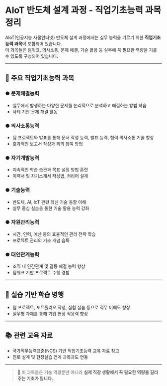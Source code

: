 # AIoT 반도체 설계 과정 - 직업기초능력 과목 정리

AIoT(인공지능 사물인터넷) 반도체 설계 과정에서는 실무 능력을 기르기 위한 **직업기초능력 과목**이 포함되어 있습니다.  
이 과목들은 팀워크, 의사소통, 문제 해결, 기술 활용 등 실무에 꼭 필요한 역량을 기를 수 있도록 구성되어 있습니다.

---

## 💼 주요 직업기초능력 과목

### ● 문제해결능력
- 실무에서 발생하는 다양한 문제를 논리적으로 분석하고 해결하는 방법 학습
- 사례 기반 문제 해결 활동

### ● 의사소통능력
- 팀 프로젝트와 발표를 통해 문서 작성 능력, 발표 능력, 협력 의사소통 기술 향상
- 효과적인 보고서 작성과 회의 참여 방법

### ● 자기개발능력
- 지속적인 학습 습관과 목표 설정 방법 훈련
- 이력서 및 자기소개서 작성법, 커리어 설계

### ● 기술능력
- 반도체, AI, IoT 관련 최신 기술 동향 이해
- 실무 중심 실습을 통한 기술 활용 능력 강화

### ● 자원관리능력
- 시간, 인력, 예산 등의 효율적인 관리 전략 학습
- 프로젝트 관리의 기초 개념 습득

### ● 대인관계능력
- 조직 내 인간관계 및 갈등 해결 능력 향상
- 팀워크 기반 프로젝트 수행 경험

---

## 🔧 실습 기반 학습 병행

- 팀 프로젝트, 포트폴리오 작성, 실험 실습 등으로 직무 이해도 향상
- 실무형 과제를 통해 기업 현장 적응력 향상

---

## 📚 관련 교육 자료

- 국가직무능력표준(NCS) 기반 직업기초능력 교육 자료 참고
- 진로 설계 및 현장실습 연계 과목과도 연동

---

> 📌 이 과목들은 기술 역량뿐만 아니라 **실제 직장 생활에서 꼭 필요한 역량을 길러주는 기초가 됩니다.**

